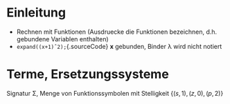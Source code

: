 Einleitung
==========

-   Rechnen mit Funktionen (Ausdruecke die Funktionen bezeichnen, d.h.
    gebundene Variablen enthalten)
-   `expand((x+1)ˆ2);`{.sourceCode} **x** gebunden, Binder λ wird nicht
    notiert

Terme, Ersetzungssysteme
========================

Signatur Σ, Menge von Funktionssymbolen mit Stelligkeit
$\left\{(s,1),(z,0),(p,2)\right\}$
